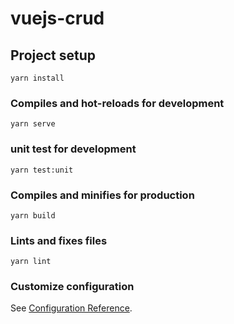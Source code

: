 # vuejs-crud

## Project setup
```
yarn install
```

### Compiles and hot-reloads for development
```
yarn serve
```

### unit test  for development
```
yarn test:unit
```

### Compiles and minifies for production
```
yarn build
```

### Lints and fixes files
```
yarn lint
```

### Customize configuration
See [Configuration Reference](https://cli.vuejs.org/config/).
